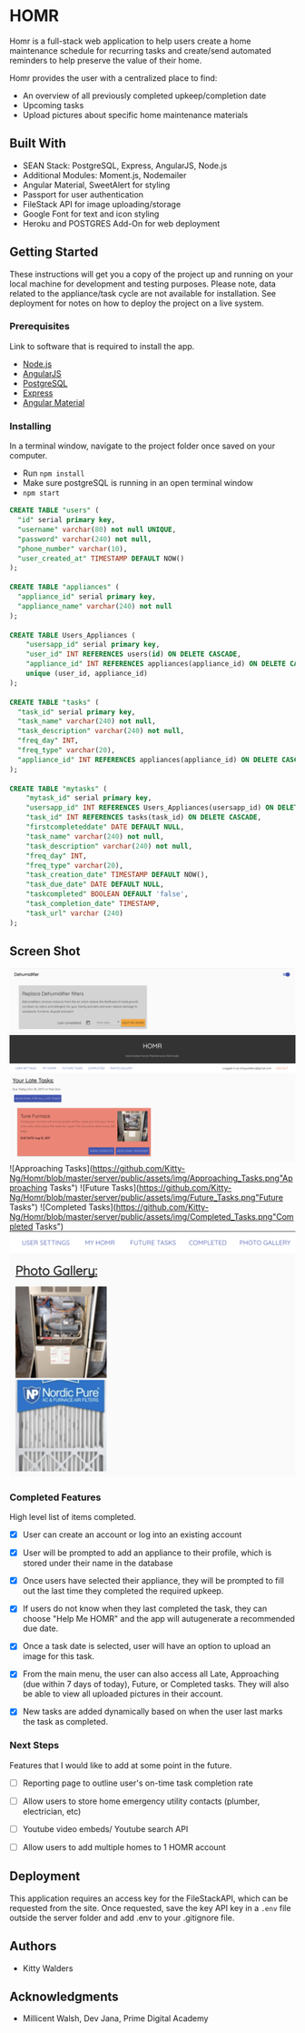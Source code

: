 # HOMR

Homr is a full-stack web application to help users create a home maintenance schedule for recurring tasks and create/send automated reminders to help preserve the value of their home.

Homr provides the user with a centralized place to find:
- An overview of all previously completed upkeep/completion date
- Upcoming tasks
- Upload pictures about specific home maintenance materials


## Built With

- SEAN Stack: PostgreSQL, Express, AngularJS, Node.js
- Additional Modules: Moment.js, Nodemailer
- Angular Material, SweetAlert for styling
- Passport for user authentication
- FileStack API for image uploading/storage
- Google Font for text and icon styling
- Heroku and  POSTGRES Add-On for web deployment

## Getting Started

These instructions will get you a copy of the project up and running on your local machine for development and testing purposes. Please note, data related to the appliance/task cycle are not available for installation. See deployment for notes on how to deploy the project on a live system.

### Prerequisites

Link to software that is required to install the app.

- [Node.js](https://nodejs.org/en/)
- [AngularJS](https://angularjs.org/)
- [PostgreSQL](https://www.postgresql.org/)
- [Express](http://expressjs.com/)
- [Angular Material](https://material.angularjs.org/latest/)

### Installing

In a terminal window, navigate to the project folder once saved on your computer.
- Run `npm install`
- Make sure postgreSQL is running in an open terminal window
- `npm start`

```sql
CREATE TABLE "users" (
  "id" serial primary key,
  "username" varchar(80) not null UNIQUE,
  "password" varchar(240) not null,
  "phone_number" varchar(10),
  "user_created_at" TIMESTAMP DEFAULT NOW()
);

CREATE TABLE "appliances" (
  "appliance_id" serial primary key,
  "appliance_name" varchar(240) not null
);

CREATE TABLE Users_Appliances (
	"usersapp_id" serial primary key,
	"user_id" INT REFERENCES users(id) ON DELETE CASCADE,
	"appliance_id" INT REFERENCES appliances(appliance_id) ON DELETE CASCADE,
	unique (user_id, appliance_id)
);

CREATE TABLE "tasks" (
  "task_id" serial primary key,
  "task_name" varchar(240) not null,
  "task_description" varchar(240) not null,
  "freq_day" INT,
  "freq_type" varchar(20),
  "appliance_id" INT REFERENCES appliances(appliance_id) ON DELETE CASCADE
);

CREATE TABLE "mytasks" (
	"mytask_id" serial primary key,
	"usersapp_id" INT REFERENCES Users_Appliances(usersapp_id) ON DELETE CASCADE,
	"task_id" INT REFERENCES tasks(task_id) ON DELETE CASCADE,
	"firstcompleteddate" DATE DEFAULT NULL,
	"task_name" varchar(240) not null,
 	"task_description" varchar(240) not null,
  	"freq_day" INT,
  	"freq_type" varchar(20),
	"task_creation_date" TIMESTAMP DEFAULT NOW(),
	"task_due_date" DATE DEFAULT NULL,
	"taskcompleted" BOOLEAN DEFAULT 'false',
	"task_completion_date" TIMESTAMP,
	"task_url" varchar (240)
);
```

## Screen Shot

![Intake Form](https://github.com/Kitty-Ng/Homr/blob/master/server/public/assets/img/Intake_Form.png "Intake Form")
![Late Tasks](https://github.com/Kitty-Ng/Homr/blob/master/server/public/assets/img/Late_Tasks.png "Late Tasks")
![Approaching Tasks](https://github.com/Kitty-Ng/Homr/blob/master/server/public/assets/img/Approaching_Tasks.png"Approaching Tasks")
![Future Tasks](https://github.com/Kitty-Ng/Homr/blob/master/server/public/assets/img/Future_Tasks.png"Future Tasks")
![Completed Tasks](https://github.com/Kitty-Ng/Homr/blob/master/server/public/assets/img/Completed_Tasks.png"Completed Tasks")
![Photo Gallery](https://github.com/Kitty-Ng/Homr/blob/master/server/public/assets/img/Photo_Gallery.png "Photo Gallery")

<!-- ## Documentation

Link to a read-only version of your scope document or other relevant documentation here (optional). Remove if unused. -->

### Completed Features

High level list of items completed.

- [x] User can create an account or log into an existing account
- [x] User will be prompted to add an appliance to their profile, which is stored under their name in the database
- [x] Once users have selected their appliance, they will be prompted to fill out the last time they completed the required upkeep.
- [x] If users do not know when they last completed the task, they can choose "Help Me HOMR" and the app will autugenerate a recommended due date.
- [x] Once a task date is selected, user will have an option to upload an image for this task.
- [x] From the main menu, the user can also access all Late, Approaching (due within 7 days of today), Future, or Completed tasks. They will also be able to view all uploaded pictures in their account.
- [x] New tasks are added dynamically based on when the user last marks the task as completed. 


### Next Steps

Features that I would like to add at some point in the future.

- [ ] Reporting page to outline user's on-time task completion rate
- [ ] Allow users to store home emergency utility contacts (plumber, electrician, etc)
- [ ] Youtube video embeds/ Youtube search API
- [ ] Allow users to add multiple homes to 1 HOMR account


## Deployment

This application requires an access key for the FileStackAPI, which can be requested from the site. Once requested, save the key API key in a `.env` file outside the server folder and add .env to your .gitignore file.

## Authors

* Kitty Walders


## Acknowledgments

* Millicent Walsh, Dev Jana, Prime Digital Academy
